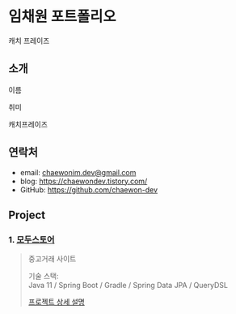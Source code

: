 # 임채원 포트폴리오

캐치 프레이즈

## 소개

이름

취미 

캐치프레이즈



## 연락처

- email: chaewonim.dev@gmail.com
- blog: https://chaewondev.tistory.com/
- GitHub: https://github.com/chaewon-dev

## Project

### 1. <a href="https://github.com/chaewon-dev/modustore" target="_blank">모두스토어</a>

> 중고거래 사이트
> 
> 기술 스택:<br>
> Java 11 / Spring Boot / Gradle / Spring Data JPA / QueryDSL
>
> <a href="https://github.com/chaewon-dev/modustore" target="_blank">프로젝트 상세 설명</a>













